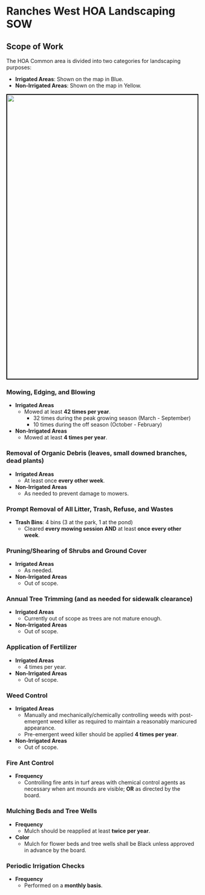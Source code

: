 # Ranches West HOA Landscaping SOW


## Scope of Work
The HOA Common area is divided into two categories for landscaping purposes:
- **Irrigated Areas**: Shown on the map in Blue.
- **Non-Irrigated Areas**: Shown on the map in Yellow.

<img src="mow-map.png" width="750" style="border: 2px solid black">


### Mowing, Edging, and Blowing
- **Irrigated Areas**
  - Mowed at least **42 times per year**.
    - 32 times during the peak growing season (March - September)
    - 10 times during the off season (October - February)
- **Non-Irrigated Areas**
  - Mowed at least **4 times per year**.

### Removal of Organic Debris (leaves, small downed branches, dead plants)
- **Irrigated Areas**
  - At least once **every other week**.
- **Non-Irrigated Areas**
  - As needed to prevent damage to mowers.

### Prompt Removal of All Litter, Trash, Refuse, and Wastes
- **Trash Bins**: 4 bins (3 at the park, 1 at the pond)
  - Cleared **every mowing session** **AND** at least **once every other week**.

### Pruning/Shearing of Shrubs and Ground Cover
- **Irrigated Areas**
  - As needed.
- **Non-Irrigated Areas**
  - Out of scope.

### Annual Tree Trimming (and as needed for sidewalk clearance)
- **Irrigated Areas**
  - Currently out of scope as trees are not mature enough.
- **Non-Irrigated Areas**
  - Out of scope.

### Application of Fertilizer
- **Irrigated Areas**
  - 4 times per year.
- **Non-Irrigated Areas**
  - Out of scope.

### Weed Control
- **Irrigated Areas**
  - Manually and mechanically/chemically controlling weeds with post-emergent weed killer as required to maintain a reasonably manicured appearance.
  - Pre-emergent weed killer should be applied **4 times per year**.
- **Non-Irrigated Areas**
  - Out of scope.

### Fire Ant Control
- **Frequency**
  - Controlling fire ants in turf areas with chemical control agents as necessary when ant mounds are visible; **OR** as directed by the board.

### Mulching Beds and Tree Wells
- **Frequency**
  - Mulch should be reapplied at least **twice per year**.
- **Color**
  - Mulch for flower beds and tree wells shall be Black unless approved in advance by the board.

### Periodic Irrigation Checks 
- **Frequency**
  - Performed on a **monthly basis**.
